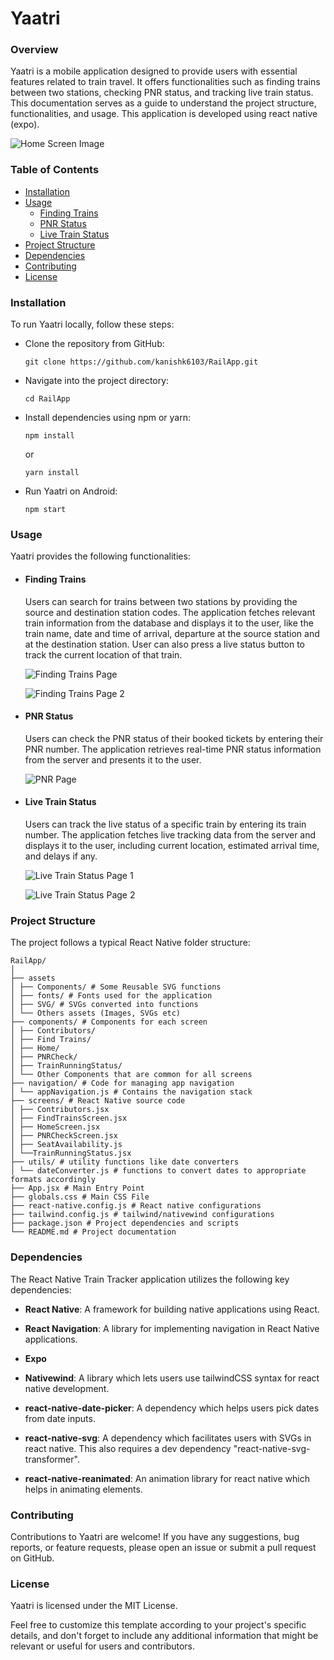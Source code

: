 # Yaatri

### Overview

Yaatri is a mobile application designed to provide users with essential features related to train travel. It offers functionalities such as finding trains between two stations, checking PNR status, and tracking live train status. This documentation serves as a guide to understand the project structure, functionalities, and usage. This application is developed using react native (expo).

![Home Screen Image](https://i.ibb.co/1r3tvwW/Screenshot-2024-05-16-121146.png)

### Table of Contents

- [Installation](/README.md#installation)
- [Usage](/README.md#usage)
  - [Finding Trains](/README.md#finding-trains)
  - [PNR Status](/README.md#pnr-status)
  - [Live Train Status](/README.md#live-train-status)
- [Project Structure](/README.md#project-structure)
- [Dependencies](/README.md#dependencies)
- [Contributing](/README.md#contributing)
- [License](/README.md#license)

### Installation

To run Yaatri locally, follow these steps:

- Clone the repository from GitHub:

  ```
  git clone https://github.com/kanishk6103/RailApp.git
  ```

- Navigate into the project directory:

  ```
  cd RailApp
  ```

- Install dependencies using npm or yarn:

      npm install

  or

      yarn install

- Run Yaatri on Android:
  ```
  npm start
  ```

### Usage

Yaatri provides the following functionalities:

- #### **Finding Trains**

  Users can search for trains between two stations by providing the source and destination station codes. The application fetches relevant train information from the database and displays it to the user, like the train name, date and time of arrival, departure at the source station and at the destination station. User can also press a live status button to track the current location of that train.

  ![Finding Trains Page](https://i.ibb.co/Tvq5S6B/Find1.png)

  ![Finding Trains Page 2](https://i.ibb.co/yhfYK1k/Find2.png)

- #### **PNR Status**

  Users can check the PNR status of their booked tickets by entering their PNR number. The application retrieves real-time PNR status information from the server and presents it to the user.

  ![PNR Page](https://res.cloudinary.com/dk3rw649k/image/upload/fl_preserve_transparency/v1715849899/Rail%20App%20-%20Yaatri/PNR_Check_lmtryp.jpg?_s=public-apps)

- #### **Live Train Status**

  Users can track the live status of a specific train by entering its train number. The application fetches live tracking data from the server and displays it to the user, including current location, estimated arrival time, and delays if any.

  ![Live Train Status Page 1](https://i.ibb.co/fH9505m/Train-Live1.png)

  ![Live Train Status Page 2](https://i.ibb.co/QMqqXB3/Train-Live3.png)

### Project Structure

The project follows a typical React Native folder structure:

```
RailApp/
│
├── assets
│ ├── Components/ # Some Reusable SVG functions
│ ├── fonts/ # Fonts used for the application
│ ├── SVG/ # SVGs converted into functions
│ └── Others assets (Images, SVGs etc)
├── components/ # Components for each screen
│ ├── Contributors/
│ ├── Find Trains/
│ ├── Home/
│ ├── PNRCheck/
│ ├── TrainRunningStatus/
│ └── Other Components that are common for all screens
├── navigation/ # Code for managing app navigation
│ └── appNavigation.js # Contains the navigation stack
├── screens/ # React Native source code
│ ├── Contributors.jsx
│ ├── FindTrainsScreen.jsx
│ ├── HomeScreen.jsx
│ ├── PNRCheckScreen.jsx
│ ├── SeatAvailability.js
│ └──TrainRunningStatus.jsx
├── utils/ # utility functions like date converters
│ └── dateConverter.js # functions to convert dates to appropriate formats accordingly
├── App.jsx # Main Entry Point
├── globals.css # Main CSS File
├── react-native.config.js # React native configurations
├── tailwind.config.js # tailwind/nativewind configurations
├── package.json # Project dependencies and scripts
└── README.md # Project documentation
```

### Dependencies

The React Native Train Tracker application utilizes the following key dependencies:

- **React Native**: A framework for building native applications using React.

- **React Navigation**: A library for implementing navigation in React Native applications.
- **Expo**
- **Nativewind**: A library which lets users use tailwindCSS syntax for react native development.
- **react-native-date-picker**: A dependency which helps users pick dates from date inputs.
- **react-native-svg**: A dependency which facilitates users with SVGs in react native. This also requires a dev dependency "react-native-svg-transformer".
- **react-native-reanimated**: An animation library for react native which helps in animating elements.

### Contributing

Contributions to Yaatri are welcome! If you have any suggestions, bug reports, or feature requests, please open an issue or submit a pull request on GitHub.

### License

Yaatri is licensed under the MIT License.

Feel free to customize this template according to your project's specific details, and don't forget to include any additional information that might be relevant or useful for users and contributors.
